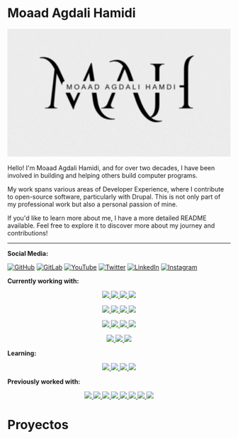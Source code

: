 # Moaad Agdali Hamidi
<img src="https://github.com/moxxd684/moa-gif/blob/main/GIF%20MOAD.gif?raw=true" alt="Moaad Agdali Hamdi GIF" width="1000"/>

Hello! I'm Moaad Agdali Hamidi, and for over two decades, I have been involved in building and helping others build computer programs.

My work spans various areas of Developer Experience, where I contribute to open-source software, particularly with Drupal. This is not only part of my professional work but also a personal passion of mine.

If you'd like to learn more about me, I have a more detailed README available. Feel free to explore it to discover more about my journey and contributions!

---

**Social Media:**

[![GitHub](https://img.shields.io/badge/GitHub-181717?style=for-the-badge&logo=github&logoColor=white)](https://github.com/moxxd684)
[![GitLab](https://img.shields.io/badge/GitLab-FC6D26?style=for-the-badge&logo=gitlab&logoColor=white)](https://gitlab.com/jtx1/MOAAX/-/learn_gitlab)
[![YouTube](https://img.shields.io/badge/YouTube-FF0000?style=for-the-badge&logo=youtube&logoColor=white)](https://www.youtube.com/@KJX33)
[![Twitter](https://img.shields.io/badge/Twitter-1DA1F2?style=for-the-badge&logo=twitter&logoColor=white)](https://x.com/moaax_324)
[![LinkedIn](https://img.shields.io/badge/LinkedIn-0077B5?style=for-the-badge&logo=linkedin&logoColor=white)](https://www.linkedin.com/in/moaad-agdali-hamidi-405523278/)
[![Instagram](https://img.shields.io/badge/Instagram-E4405F?style=for-the-badge&logo=instagram&logoColor=white)](https://www.instagram.com/moadd_.7/?next=%2F)

**Currently working with:**
<p align="center">
  <a href="https://www.php.net/" title="PHP">
    <img src="https://img.shields.io/badge/PHP-777BB4?style=for-the-badge&logo=php&logoColor=white" />
  </a>
  <a href="https://getcomposer.org/" title="Composer">
    <img src="https://img.shields.io/badge/Composer-885630?style=for-the-badge&logo=composer&logoColor=white" />
  </a>
  <a href="https://www.python.org/" title="Python">
    <img src="https://img.shields.io/badge/Python-3776AB?style=for-the-badge&logo=python&logoColor=white" />
  </a>
  <a href="https://git-scm.com/" title="Git">
    <img src="https://img.shields.io/badge/Git-F05032?style=for-the-badge&logo=git&logoColor=white" />
  </a>
</p>
<p align="center">
  <a href="https://www.docker.com/" title="Docker">
    <img src="https://img.shields.io/badge/Docker-2496ED?style=for-the-badge&logo=docker&logoColor=white" />
  </a>
  <a href="https://github.com/" title="GitHub">
    <img src="https://img.shields.io/badge/GitHub-181717?style=for-the-badge&logo=github&logoColor=white" />
  </a>
  <a href="https://gitlab.com/" title="GitLab">
    <img src="https://img.shields.io/badge/GitLab-FC6D26?style=for-the-badge&logo=gitlab&logoColor=white" />
  </a>
  <a href="https://www.terraform.io/" title="Terraform">
    <img src="https://img.shields.io/badge/Terraform-623CE4?style=for-the-badge&logo=terraform&logoColor=white" />
  </a>
</p>
<p align="center">
  <a href="https://www.ansible.com/" title="Ansible">
    <img src="https://img.shields.io/badge/Ansible-EE0000?style=for-the-badge&logo=ansible&logoColor=white" />
  </a>
  <a href="https://en.wikipedia.org/wiki/JavaScript" title="JavaScript">
    <img src="https://img.shields.io/badge/JavaScript-F7DF1E?style=for-the-badge&logo=javascript&logoColor=black" />
  </a>
  <a href="https://www.typescriptlang.org/" title="TypeScript">
    <img src="https://img.shields.io/badge/TypeScript-3178C6?style=for-the-badge&logo=typescript&logoColor=white" />
  </a>
  <a href="https://www.mysql.com/" title="MySQL">
    <img src="https://img.shields.io/badge/MySQL-4479A1?style=for-the-badge&logo=mysql&logoColor=white" />
  </a>
</p>
<p align="center">
  <a href="https://mariadb.org/" title="MariaDB">
    <img src="https://img.shields.io/badge/MariaDB-003545?style=for-the-badge&logo=mariadb&logoColor=white" />
  </a>
  <a href="https://code.visualstudio.com/" title="Visual Studio Code">
    <img src="https://img.shields.io/badge/Visual%20Studio%20Code-0078D4?style=for-the-badge&logo=visual-studio-code&logoColor=white" />
  </a>
  <a href="https://www.jetbrains.com/phpstorm/" title="PHPStorm">
    <img src="https://img.shields.io/badge/PHPStorm-000000?style=for-the-badge&logo=phpstorm&logoColor=white" />
  </a>
</p>



**Learning:**

<p align="center">
  <a href="https://golang.org/" title="Golang">
    <img src="https://img.shields.io/badge/Go-00ADD8?style=for-the-badge&logo=go&logoColor=white" />
  </a>
  <a href="https://www.rust-lang.org/" title="Rust">
    <img src="https://img.shields.io/badge/Rust-000000?style=for-the-badge&logo=rust&logoColor=white" />
  </a>
  <a href="https://dart.dev/" title="Dart">
    <img src="https://img.shields.io/badge/Dart-0175C2?style=for-the-badge&logo=dart&logoColor=white" />
  </a>
  <a href="https://flutter.dev/" title="Flutter">
    <img src="https://img.shields.io/badge/Flutter-02569B?style=for-the-badge&logo=flutter&logoColor=white" />
  </a>
</p>


**Previously worked with:**

<p align="center">
  <a href="https://dotnet.microsoft.com/" title="dotNet">
    <img src="https://img.shields.io/badge/.NET-512BD4?style=for-the-badge&logo=.net&logoColor=white" />
  </a>
  <a href="http://csharp.net/" title="C#">
    <img src="https://img.shields.io/badge/C%23-239120?style=for-the-badge&logo=c-sharp&logoColor=white" />
  </a>
  <a href="https://docs.microsoft.com/en-us/dotnet/visual-basic/" title="Visual Basic">
    <img src="https://img.shields.io/badge/Visual%20Basic-9458C3?style=for-the-badge&logo=visual-basic&logoColor=white" />
  </a>
  <a href="https://angular.io/" title="Angular">
    <img src="https://img.shields.io/badge/Angular-E23237?style=for-the-badge&logo=angular&logoColor=white" />
  </a>
  <a href="https://reactjs.org/" title="React">
    <img src="https://img.shields.io/badge/React-61DAFB?style=for-the-badge&logo=react&logoColor=black" />
  </a>
  <a href="https://laravel.com/" title="Laravel">
    <img src="https://img.shields.io/badge/Laravel-F05340?style=for-the-badge&logo=laravel&logoColor=white" />
  </a>
  <a href="https://wordpress.org/" title="WordPress">
    <img src="https://img.shields.io/badge/WordPress-21759B?style=for-the-badge&logo=wordpress&logoColor=white" />
  </a>
  <a href="https://www.vagrantup.com/" title="Vagrant">
    <img src="https://img.shields.io/badge/Vagrant-1868FF?style=for-the-badge&logo=vagrant&logoColor=white" />
  </a>
</p>



# Proyectos


